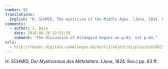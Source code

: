 ```yaml
---
number: 90
translations:
  English: "H. SCHMID, The mysticism of the Middle Ages. (Jena, 1824. 8vo.) pp. 83 ff. [Trans. J. Bock]"
comments:
  - author: J. Bain
    date: 2016-08-26 12:51:59
    comment: "The discussion of Hildegard begins on p.82, not p.83."
urls:
  - http://reader.digitale-sammlungen.de/de/fs1/object/display/bsb10027430_00001.html
---
```


H. SCHMID, <em>Der Mysticismus des Mittelalters</em>. (Jena, 1824. 8vo.) pp. 83 ff.
